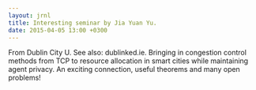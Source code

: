 ```yaml
---
layout: jrnl
title: Interesting seminar by Jia Yuan Yu.
date: 2015-04-05 13:00 +0300
---
```


From Dublin City U. See also: dublinked.ie. Bringing in congestion control methods from TCP to resource allocation in smart cities while maintaining agent privacy. An exciting connection, useful theorems and many open problems!
